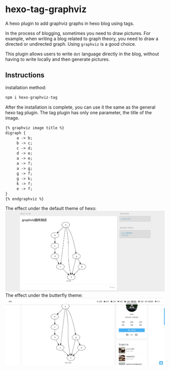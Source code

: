# hexo-tag-graphviz
A hexo plugin to add graphviz graphs in hexo blog using tags.

In the process of blogging, sometimes you need to draw pictures. For example, when writing a blog related to graph theory, you need to draw a directed or undirected graph. Using `graphviz` is a good choice.

This plugin allows users to write `dot` language directly in the blog, without having to write locally and then generate pictures.

## Instructions
installation method:
```bash
npm i hexo-graphviz-tag
```
After the installation is complete, you can use it the same as the general hexo tag plugin. The tag plugin has only one parameter, the title of the image.
```
{% graphviz image title %}
digraph {
     a -> b;
     b -> c;
     c -> d;
     d -> e;
     a -> e;
     a -> f;
     a -> g;
     g -> f;
     g -> k;
     k -> f;
     e -> f;
}
{% endgraphviz %}
```
The effect under the default theme of hexo:
![Screenshot](screenshot/screenshot.jpg)
The effect under the butterfly theme:
![Screenshot](screenshot/screenshot1.jpg)